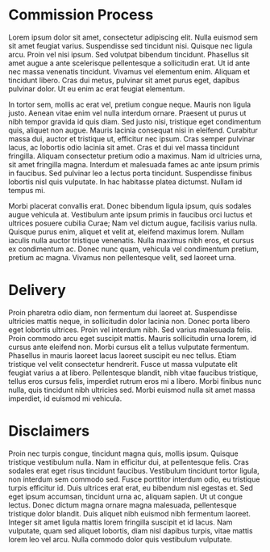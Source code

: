 # Commission Process

Lorem ipsum dolor sit amet, consectetur adipiscing elit. Nulla euismod sem sit amet feugiat varius. Suspendisse sed tincidunt nisi. Quisque nec ligula arcu. Proin vel nisi ipsum. Sed volutpat bibendum tincidunt. Phasellus sit amet augue a ante scelerisque pellentesque a sollicitudin erat. Ut id ante nec massa venenatis tincidunt. Vivamus vel elementum enim. Aliquam et tincidunt libero. Cras dui metus, pulvinar sit amet purus eget, dapibus pulvinar dolor. Ut eu enim ac erat feugiat elementum.

In tortor sem, mollis ac erat vel, pretium congue neque. Mauris non ligula justo. Aenean vitae enim vel nulla interdum ornare. Praesent ut purus ut nibh tempor gravida id quis diam. Sed justo nisi, tristique eget condimentum quis, aliquet non augue. Mauris lacinia consequat nisi in eleifend. Curabitur massa dui, auctor et tristique ut, efficitur nec ipsum. Cras semper pulvinar lacus, ac lobortis odio lacinia sit amet. Cras et dui vel massa tincidunt fringilla. Aliquam consectetur pretium odio a maximus. Nam id ultricies urna, sit amet fringilla magna. Interdum et malesuada fames ac ante ipsum primis in faucibus. Sed pulvinar leo a lectus porta tincidunt. Suspendisse finibus lobortis nisl quis vulputate. In hac habitasse platea dictumst. Nullam id tempus mi.

Morbi placerat convallis erat. Donec bibendum ligula ipsum, quis sodales augue vehicula at. Vestibulum ante ipsum primis in faucibus orci luctus et ultrices posuere cubilia Curae; Nam vel dictum augue, facilisis varius nulla. Quisque purus enim, aliquet et velit at, eleifend maximus lorem. Nullam iaculis nulla auctor tristique venenatis. Nulla maximus nibh eros, et cursus ex condimentum ac. Donec nunc quam, vehicula vel condimentum pretium, pretium ac magna. Vivamus non pellentesque velit, sed laoreet urna.

# Delivery

Proin pharetra odio diam, non fermentum dui laoreet at. Suspendisse ultricies mattis neque, in sollicitudin dolor lacinia non. Donec porta libero eget lobortis ultrices. Proin vel interdum nibh. Sed varius malesuada felis. Proin commodo arcu eget suscipit mattis. Mauris sollicitudin urna lorem, id cursus ante eleifend non. Morbi cursus elit a tellus vulputate fermentum. Phasellus in mauris laoreet lacus laoreet suscipit eu nec tellus. Etiam tristique vel velit consectetur hendrerit. Fusce ut massa vulputate elit feugiat varius a at libero. Pellentesque blandit, nibh vitae faucibus tristique, tellus eros cursus felis, imperdiet rutrum eros mi a libero. Morbi finibus nunc nulla, quis tincidunt nibh ultricies sed. Morbi euismod nulla sit amet massa imperdiet, id euismod mi vehicula.

# Disclaimers

Proin nec turpis congue, tincidunt magna quis, mollis ipsum. Quisque tristique vestibulum nulla. Nam in efficitur dui, at pellentesque felis. Cras sodales erat eget risus tincidunt faucibus. Vestibulum tincidunt tortor ligula, non interdum sem commodo sed. Fusce porttitor interdum odio, eu tristique turpis efficitur id. Duis ultrices erat erat, eu bibendum nisl egestas et. Sed eget ipsum accumsan, tincidunt urna ac, aliquam sapien. Ut ut congue lectus. Donec dictum magna ornare magna malesuada, pellentesque tristique dolor blandit. Duis aliquet nibh euismod nibh fermentum laoreet. Integer sit amet ligula mattis lorem fringilla suscipit et id lacus. Nam vulputate, quam sed aliquet lobortis, diam nisl dapibus turpis, vitae mattis lorem leo vel arcu. Nulla commodo dolor quis vestibulum vulputate.